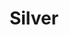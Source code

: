 ---
title: Silver
price: R70 000
limit: 4
logo: diamond.png
large-logo: diamond-large.png
logo_size: 110

# Expo info
expo: yes
expo_space: 3x2m
banners: 2

#benefits
passes: 2

exclusive:
    - Exclusive logo on delegate snack during afternoon break

sold_out: no
order: 40
---